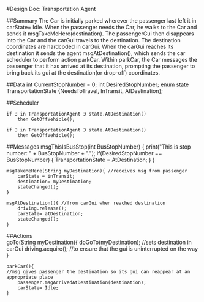 #Design Doc: Transportation Agent

##Summary
The Car is initially parked wherever the passenger last left it in carState= Idle. When the passenger needs the Car, he walks to the Car and sends it msgTakeMeHere(destination). The passengerGui then disappears into the Car and the carGui travels to the destination. The destination coordinates are hardcoded in carGui. When the carGui reaches its destination it sends the agent msgAtDestination(), which sends the car scheduler to perform action parkCar. Within parkCar, the Car messages the passenger that it has arrived at its destination, prompting the passenger to bring back its gui at the destination(or drop-off) coordinates.

##Data
int CurrentStopNumber = 0;
int DesiredStopNumber;
enum state TransportationState {NeedsToTravel, InTransit, AtDestination};
	
##Scheduler
	
	if ∃ in TransportationAgent ∋ state.AtDestination()
		then GetOffVehicle(); 
	
	if ∃ in TransportationAgent ∋ state.AtDestination()
		then GetOffVehicle(); 
		
	
		

	
##Messages
	msgThisIsBusStop(int BusStopNumber) {
		print("This is stop number: " + BusStopNumber + ".");
		if(DesiredStopNumber == BusStopNumber) {
			TransportationState = AtDestination;
		}
	}
	
	msgTakeMeHere(String myDestination){ //receives msg from passenger
		carState = inTransit;
		destination= myDestination;
		stateChanged();
	}
	
	msgAtDestination(){ //from carGui when reached destination
		driving.release();
		carState= atDestination;
		stateChanged();
	}

##Actions	
	goTo(String myDestination){
		doGoTo(myDestination); //sets destination in carGui
		driving.acquire(); //to ensure that the gui is uninterrupted on the way
	}
	
	parkCar(){
	//msg gives passenger the destination so its gui can reappear at an appropriate place
		passenger.msgArrivedAtDestination(destination);
		carState= Idle;
	}

	